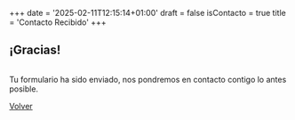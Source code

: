 +++
date = '2025-02-11T12:15:14+01:00'
draft = false
isContacto = true
title = 'Contacto Recibido'
+++

<section>
  <div class="content">
      <h2>¡Gracias!</h2>
      <img src="{{ .Site.baseURL }}img/ok-form.svg" alt="">
      <p>Tu formulario ha sido enviado, nos pondremos en contacto contigo lo antes posible.</p>
      <div class="buttons-center">
        <a href="{{ .Site.baseURL }}" class="btn">Volver</a>
      </div>
  </div>
</section>

